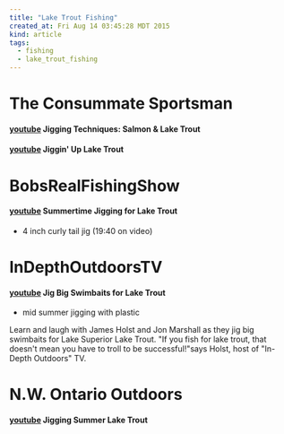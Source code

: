 ```yaml
---
title: "Lake Trout Fishing"
created_at: Fri Aug 14 03:45:28 MDT 2015
kind: article
tags:
  - fishing
  - lake_trout_fishing
---
```


# The Consummate Sportsman

#### [youtube](https://www.youtube.com/watch?v=vTB0K-Wb-bQ) Jigging Techniques: Salmon & Lake Trout

#### [youtube](https://www.youtube.com/watch?v=4gZBfVJE58I) Jiggin' Up Lake Trout 

# BobsRealFishingShow

#### [youtube](https://www.youtube.com/watch?v=HX_AqAp1frE) Summertime Jigging for Lake Trout

* 4 inch curly tail jig (19:40 on video)

# InDepthOutdoorsTV

#### [youtube](https://www.youtube.com/watch?v=GBc16MSzcms) Jig Big Swimbaits for Lake Trout

* mid summer jigging with plastic

Learn and laugh with James Holst and Jon Marshall as they jig big
swimbaits for Lake Superior Lake Trout. "If you fish for lake trout,
that doesn't mean you have to troll to be successful!"says Holst, host of
"In-Depth Outdoors" TV.


# N.W. Ontario Outdoors

#### [youtube](https://www.youtube.com/watch?v=RStzPhi-8fg) Jigging Summer Lake Trout


